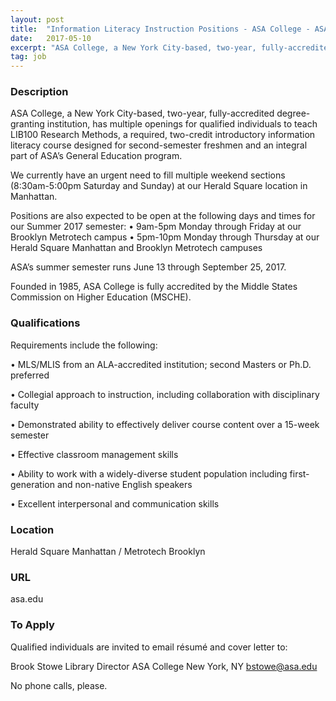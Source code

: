```yaml
---
layout: post
title:  "Information Literacy Instruction Positions - ASA College - ASA College"
date:   2017-05-10
excerpt: "ASA College, a New York City-based, two-year, fully-accredited degree-granting institution, has multiple openings for qualified individuals to teach LIB100 Research Methods, a required, two-credit introductory information literacy course designed for second-semester freshmen and an integral part of ASA’s General Education program. We currently have an urgent need to fill multiple..."
tag: job
---
```


### Description   

ASA College, a New York City-based, two-year, fully-accredited degree-granting institution, has multiple openings for qualified individuals to teach LIB100 Research Methods, a required, two-credit introductory information literacy course designed for second-semester freshmen and an integral part of ASA’s General Education program. 

We currently have an urgent need to fill multiple weekend sections (8:30am-5:00pm Saturday and Sunday) at our Herald Square location in Manhattan. 

Positions are also expected to be open at the following days and times for our Summer 2017 semester:
•	9am-5pm Monday through Friday at our Brooklyn Metrotech campus
•	5pm-10pm Monday through Thursday at our Herald Square Manhattan and Brooklyn Metrotech campuses

ASA’s summer semester runs June 13 through September 25, 2017.

Founded in 1985, ASA College is fully accredited by the Middle States Commission on Higher Education (MSCHE).





### Qualifications   

Requirements include the following:

• 	MLS/MLIS from an ALA-accredited institution; second Masters or Ph.D. preferred

• 	Collegial approach to instruction, including collaboration with disciplinary faculty

• 	Demonstrated ability to effectively deliver course content over a 15-week semester

• 	Effective classroom management skills

• 	Ability to work with a widely-diverse student population including first-generation and non-native English speakers

• 	Excellent interpersonal and communication skills





### Location   

Herald Square Manhattan / Metrotech Brooklyn


### URL   

asa.edu

### To Apply   

Qualified individuals are invited to email résumé and cover letter to:
 
Brook Stowe
Library Director
ASA College
New York, NY
bstowe@asa.edu

No phone calls, please. 






